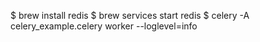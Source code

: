 $ brew install redis
$ brew services start redis
$ celery -A celery_example.celery worker --loglevel=info